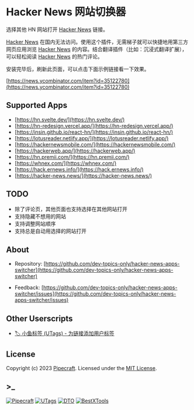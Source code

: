 # Hacker News 网站切换器

选择其他 HN 网站打开 [Hacker News](https://news.ycombinator.com/) 链接。

[Hacker News](https://news.ycombinator.com/) 在国内无法访问。使用这个插件，无需梯子就可以快捷地用第三方网页应用浏览 [Hacker News](https://news.ycombinator.com/) 的内容。结合翻译插件（比如：沉浸式翻译扩展），可以轻松阅读 [Hacker News](https://news.ycombinator.com/) 的热门评论。

安装完毕后，刷新此页面，可以点击下面示例链接看一下效果。

[https://news.ycombinator.com/item?id=35122780](https://news.ycombinator.com/item?id=35122780)

## Supported Apps

- [https://hn.svelte.dev/](https://hn.svelte.dev/)
- [https://hn-redesign.vercel.app/](https://hn-redesign.vercel.app/)
- [https://insin.github.io/react-hn/](https://insin.github.io/react-hn/)
- [https://lotusreader.netlify.app/](https://lotusreader.netlify.app/)
- [https://hackernewsmobile.com/](https://hackernewsmobile.com/)
- [https://hackerweb.app/](https://hackerweb.app/)
- [https://hn.premii.com/](https://hn.premii.com/)
- [https://whnex.com/](https://whnex.com/)
- [https://hack.ernews.info/](https://hack.ernews.info/)
- [https://hacker-news.news/](https://hacker-news.news/)

## TODO

- 除了评论页，其他页面也支持选择在其他网站打开
- 支持隐藏不想用的网站
- 支持调整网站顺序
- 支持总是自动用选择的网站打开

## About

- Repository: [https://github.com/dev-topics-only/hacker-news-apps-switcher](https://github.com/dev-topics-only/hacker-news-apps-switcher)

- Feedback: [https://github.com/dev-topics-only/hacker-news-apps-switcher/issues](https://github.com/dev-topics-only/hacker-news-apps-switcher/issues)

## Other Userscripts

- [🏷️ 小鱼标签 (UTags) - 为链接添加用户标签](https://greasyfork.org/scripts/460718-utags-add-usertags-to-links)

## License

Copyright (c) 2023 [Pipecraft](https://www.pipecraft.net). Licensed under the [MIT License](https://github.com/dev-topics-only/hacker-news-apps-switcher/blob/main/LICENSE).

## >\_

[![Pipecraft](https://img.shields.io/badge/site-pipecraft-brightgreen)](https://www.pipecraft.net)
[![UTags](https://img.shields.io/badge/site-UTags-brightgreen)](https://utags.pipecraft.net)
[![DTO](https://img.shields.io/badge/site-DTO-brightgreen)](https://dto.pipecraft.net)
[![BestXTools](https://img.shields.io/badge/site-bestxtools-brightgreen)](https://www.bestxtools.com)
